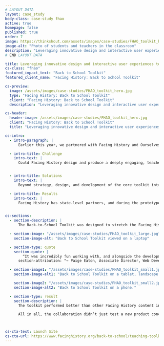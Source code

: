 ```yaml
---
# LAYOUT DATA
layout: case_study
body-class: case-study fhao
active: true
homepage: false
published: true
order: 7
image: https://thinkshout.com/assets/images/case-studies/FHAO_toolkit_hero.jpg
image-alt: "Photo of students and teachers in the classroom"
description: "Leveraging innovative design and interactive user experiences to provide teachers with impactful back to school lessons and activities."
# END LAYOUT DATA

title: Leveraging innovative design and interactive user experiences to provide teachers with impactful back to school lessons and activities.
cs-class: "fhao"
featured_impact_text: "Back to School Toolkit"
featured_client_name: "Facing History: Back to School Toolkit"

cs-preview:
  image: /assets/images/case-studies/FHAO_toolkit_hero.jpg
  type: "Facing History: Back to School Toolkit"
  client: "Facing History: Back to School Toolkit"
  description: "Leveraging innovative design and interactive user experiences to provide teachers with impactful back to school lessons and activities."

cs-header:
  header-image: /assets/images/case-studies/FHAO_toolkit_hero.jpg
  client: "Facing History: Back to School Toolkit"
  title: "Leveraging innovative design and interactive user experiences to provide teachers with impactful back to school lessons and activities."

cs-intro:
  - intro-paragraph: |
      Earlier this year, we partnered with Facing History and Ourselves to design, develop, and launch the Back-to-School Toolkit. Meant to expand Facing History’s reach with a very specific new audience— during one of the busiest and most critical time of the scholastic year—the toolkit required our strategists, designers, and developers to collaborate closely with Facing History every step of the way. Thanks to a close partnership, the product went from concept to launch in just under three months.

  - intro-title: Challenge
    intro-text: |
      Could Facing History design and produce a deeply engaging, teacher-centered-resource for new teachers that could not only transform their own approach to teaching, but—by extension—the disposition and effectiveness of their classrooms themselves? The biggest challenge wouldn’t simply be the long-term metrics related to student outcomes, but the initial expansion of a new audience and subsequent engagement.


  - intro-title: Solutions
    intro-text: |
      Beyond strategy, design, and development of the core toolkit introduced by Facing History’s team, in order to meet the engagement goals of program and marketing teams, we also designed an engagement model that integrated automated SMS and email strategies. This balanced the need for quick, accessible tools for teachers during back to school week with key data acquisition requirements for Facing History.

  - intro-title: Results
    intro-text: |
      Facing History has state-level partners, and during the prototype period, the toolkit performed better than other Facing History content in 9 of 12 states (75%), ranking significantly higher in traffic allocation. As importantly, those who used the toolkit skewed considerably younger than Facing History’s typical audience, with the largest group of users between the ages of 35-44. Finally, the toolkit itself garnered nearly *10 percent of the sites pageviews*, with the engagement model garnering the second-largest proportion of pageviews for toolkit’s new visitors.


cs-sections:
  - section-description: |
      The Back-to-School Toolkit was designed to stretch the Facing History and Ourselves brand to reflect the unique offerings of the product itself. The design leveraged a focused and warm color application, clean typography and engaging iconography, keeping in mind the goal of creating an end-product that was incredibly warm, engaging, and user-friendly Using temperate colors and a clear hierarchy meant that users could navigate through an enormous amount of content without feeling overwhelmed. Creating custom icons to distinguish sections of content allowed users to identify sections and skip between them at any screen size. Meanwhile, the UX allowed users to truly customize their experience, with anchor links and a sticky menu to move around a lesson at all times, and the ability to move between lessons at all screen sizes.

  - section-image: "/assets/images/case-studies/FHAO_toolkit_large.jpg"
    section-image-alt: "Back to School Toolkit viewed on a laptop"

  - section-type: quote
    section-quote: |
        “It was incredibly fun working with, and alongside the development team at ThinkShout. They were great about incorporating me into their project process and I felt supported but also autonomous in maximizing our team's budget and resources with my time, using them to keep me unblocked and be a collective brain to troubleshoot more complex issues.”
      section-attribution: "~ Paige Eaton, Associate Director, Web Development"

  - section-image1: "/assets/images/case-studies/FHAO_toolkit_small1.jpg"
    section-image-alt1: "Back to School Toolkit on a tablet, landscape mode."

    section-image2: "/assets/images/case-studies/FHAO_toolkit_small2.jpg"
    section-image-alt2: "Back to School Toolkit on a phone."

  - section-type: result
    section-description: |
      The toolkit performed better than other Facing History content in 9 of 12 states where the organization operates. It also kept users on FHAO's site for 2x as long as other content, and 30% of users who interacted with it downloaded a resource  (as opposed to  3.3 percent of those who did not interact with the toolkit).

      All in all, the collaboration didn’t just test a new product concept for Facing History, but ThinkShout’s ability to collaborate  effectively and efficiently within the organization’s established teams. So far, from qualitative feedback from their team, to these initial metrics, all signs point towards a resounding success.



cs-cta-text: Launch Site
cs-cta-url: https://www.facinghistory.org/back-to-school/teaching-toolkit/
---
```

